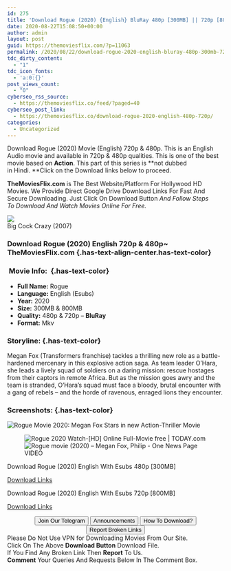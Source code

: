 ```yaml
---
id: 275
title: 'Download Rogue (2020) {English} BluRay 480p [300MB] || 720p [800MB]'
date: 2020-08-22T15:08:50+00:00
author: admin
layout: post
guid: https://themoviesflix.com/?p=11063
permalink: /2020/08/22/download-rogue-2020-english-bluray-480p-300mb-720p-800mb/
tdc_dirty_content:
  - "1"
tdc_icon_fonts:
  - 'a:0:{}'
post_views_count:
  - "0"
cyberseo_rss_source:
  - https://themoviesflix.co/feed/?paged=40
cyberseo_post_link:
  - https://themoviesflix.co/download-rogue-2020-english-480p-720p/
categories:
  - Uncategorized
---
```

Download Rogue (2020)&nbsp;Movie (English)&nbsp;720p&nbsp;&&nbsp;480p. This is an English Audio movie and available in&nbsp;720p&nbsp;&&nbsp;480p&nbsp;qualities. This is one of the best movie based on&nbsp;**Action**. This part of this series is&nbsp;**not dubbed in&nbsp;Hindi.&nbsp;**Click on the Download links below to proceed.

**TheMoviesFlix.com**&nbsp;is The Best Website/Platform For Hollywood HD Movies. We Provide Direct Google Drive Download Links For Fast And Secure Downloading. Just Click On Download Button&nbsp;_And Follow Steps To&nbsp;Download And Watch Movies Online For Free._

<div class="imdbwp imdbwp--movie dark">
  <div class="imdbwp__thumb">
    <a class="imdbwp__link" target="_blank" title="Big Cock Crazy" href="https://www.imdb.com/title/tt1157612/" rel="nofollow noopener noreferrer"><img class="imdbwp__img" src="https://themoviesflix.co/wp-content/plugins/imdb-for-wordpress/assets/img/placeholder.png" /></a>
  </div>
  
  <div class="imdbwp__content">
    <div class="imdbwp__header">
      <span class="imdbwp__title">Big Cock Crazy</span> (2007)
    </div>
  </div>
</div>

### Download Rogue&nbsp;(2020) English 720p & 480p~ TheMoviesFlix.com {.has-text-align-center.has-text-color}

### &nbsp;Movie Info:&nbsp; {.has-text-color}

  * **Full Name:** Rogue&nbsp;
  * **Language:**&nbsp;English (Esubs)
  * **Year:**&nbsp;2020
  * **Size:**&nbsp;300MB & 800MB
  * **Quality:**&nbsp;480p & 720p –&nbsp;**BluRay**
  * **Format:**&nbsp;Mkv

### Storyline: {.has-text-color}

Megan Fox (Transformers franchise) tackles a thrilling new role as a battle-hardened mercenary in this explosive action saga. As team leader O’Hara, she leads a lively squad of soldiers on a daring mission: rescue hostages from their captors in remote Africa. But as the mission goes awry and the team is stranded, O’Hara’s squad must face a bloody, brutal encounter with a gang of rebels – and the horde of ravenous, enraged lions they encounter.

### Screenshots: {.has-text-color}<figure class="wp-block-image">

![Rogue Movie 2020: Megan Fox Stars in new Action-Thriller Movie](https://philnews.ph/wp-content/uploads/2020/07/rogue-megan-fox.jpg) </figure> <figure class="wp-block-image">![Rogue 2020 Watch-[HD] Online Full-Movie free | TODAY.com](https://d2zcsajde7b23y.cloudfront.net/o/03a589a08150d6fef9cb957b634f297eb6727993.jpg)<figcaption>![Rogue movie (2020) – Megan Fox, Philip - One News Page VIDEO](https://video.newsserve.net/v/20200721/1309376993-Rogue-movie-2020-Megan-Fox-Philip-Winchester_hires.jpg)</figcaption></figure> 

<p class="has-text-align-center has-text-color has-medium-font-size">
  Download&nbsp;Rogue (2020) English With Esubs 480p&nbsp;[300MB]
</p>

<span class="mb-center maxbutton-3-center"><span class="maxbutton-3-container mb-container"><a class="maxbutton-3 maxbutton maxbutton-post-button" target="_blank" rel="nofollow noopener noreferrer" href="https://coinquint.com/a7475/"><span class="mb-text">Download Links</span></a></span></span>

<p class="has-text-align-center has-text-color has-medium-font-size">
  Download&nbsp;Rogue (2020) English With Esubs 720p&nbsp;[800MB]
</p>

<span class="mb-center maxbutton-3-center"><span class="maxbutton-3-container mb-container"><a class="maxbutton-3 maxbutton maxbutton-post-button" target="_blank" rel="nofollow noopener noreferrer" href="https://coinquint.com/a7478/"><span class="mb-text">Download Links</span></a></span></span>

<center>
</center>

<center>
  <a href="https://t.me/themoviesflixcom" target="_blank" data-wpel-link="external" rel="nofollow external noopener noreferrer"><button class="button button5">Join Our Telegram</button></a> <a href="https://themoviesflix.co/download-rogue-2020-english-480p-720p/#" target="_blank" data-wpel-link="external" rel="nofollow external noopener noreferrer"><button class="button button5">Announcements</button></a> <a href="https://themoviesflix.com/how-to-download/" target="_blank" data-wpel-link="external" rel="nofollow external noopener noreferrer"><button class="button button5">How To Download?</button></a> <a href="https://themoviesflix.co/download-rogue-2020-english-480p-720p/#" target="_blank" data-wpel-link="external" rel="nofollow external noopener noreferrer"><button class="button button5">Report Broken Links</button></a>
</center>

<div class="alert alert-danger">
  Please Do Not Use VPN for Downloading Movies From Our Site.
</div>

<div class="alert alert-success">
  Click On The Above <strong>Download Button</strong> Download File.
</div>

<div class="alert alert-warning">
  If You Find Any Broken Link Then <strong>Report</strong> To Us.
</div>

<div class="alert alert-info">
  <strong>Comment</strong> Your Queries And Requests Below In The Comment Box.
</div>